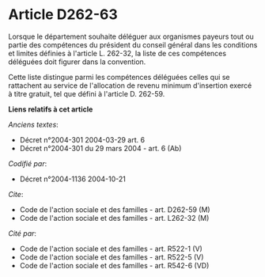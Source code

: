 # Article D262-63

Lorsque le département souhaite déléguer aux organismes payeurs tout ou partie des compétences du président du conseil
général dans les conditions et limites définies à l'article L. 262-32, la liste de ces compétences déléguées doit figurer
dans la convention.

Cette liste distingue parmi les compétences déléguées celles qui se rattachent au service de l'allocation de revenu minimum
d'insertion exercé à titre gratuit, tel que défini à l'article D. 262-59.

**Liens relatifs à cet article**

_Anciens textes_:

  - Décret n°2004-301 2004-03-29 art. 6
  - Décret n°2004-301 du 29 mars 2004 - art. 6 (Ab)

_Codifié par_:

  - Décret n°2004-1136 2004-10-21

_Cite_:

  - Code de l'action sociale et des familles - art. D262-59 (M)
  - Code de l'action sociale et des familles - art. L262-32 (M)

_Cité par_:

  - Code de l'action sociale et des familles - art. R522-1 (V)
  - Code de l'action sociale et des familles - art. R522-5 (V)
  - Code de l'action sociale et des familles - art. R542-6 (VD)
